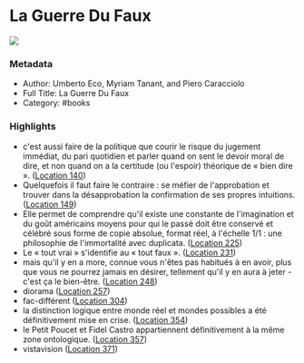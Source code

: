 # La Guerre Du Faux

![](https://m.media-amazon.com/images/I/71Nn76ni4bL._SY160.jpg)

### Metadata

- Author: Umberto Eco, Myriam Tanant, and Piero Caracciolo
- Full Title: La Guerre Du Faux
- Category: #books

### Highlights

- c'est aussi faire de la politique que courir le risque du jugement immédiat, du pari quotidien et parler quand on sent le devoir moral de dire, et non quand on a la certitude (ou l'espoir) théorique de « bien dire ». ([Location 140](https://readwise.io/to_kindle?action=open&asin=B005OKPFME&location=140))
- Quelquefois il faut faire le contraire : se méfier de l'approbation et trouver dans la désapprobation la confirmation de ses propres intuitions. ([Location 149](https://readwise.io/to_kindle?action=open&asin=B005OKPFME&location=149))
- Elle permet de comprendre qu'il existe une constante de l'imagination et du goût américains moyens pour qui le passé doit être conservé et célébré sous forme de copie absolue, format réel, à l'échelle 1/1 : une philosophie de l'immortalité avec duplicata. ([Location 225](https://readwise.io/to_kindle?action=open&asin=B005OKPFME&location=225))
- Le « tout vrai » s'identifie au « tout faux ». ([Location 231](https://readwise.io/to_kindle?action=open&asin=B005OKPFME&location=231))
- mais qu'il y en a more, connue vous n'êtes pas habitués à en avoir, plus que vous ne pourrez jamais en désirer, tellement qu'il y en aura à jeter - c'est ça le bien-être. ([Location 248](https://readwise.io/to_kindle?action=open&asin=B005OKPFME&location=248))
- diorama ([Location 257](https://readwise.io/to_kindle?action=open&asin=B005OKPFME&location=257))
- fac-différent ([Location 304](https://readwise.io/to_kindle?action=open&asin=B005OKPFME&location=304))
- la distinction logique entre monde réel et mondes possibles a été définitivement mise en crise. ([Location 354](https://readwise.io/to_kindle?action=open&asin=B005OKPFME&location=354))
- le Petit Poucet et Fidel Castro appartiennent définitivement à la même zone ontologique. ([Location 357](https://readwise.io/to_kindle?action=open&asin=B005OKPFME&location=357))
- vistavision ([Location 371](https://readwise.io/to_kindle?action=open&asin=B005OKPFME&location=371))
